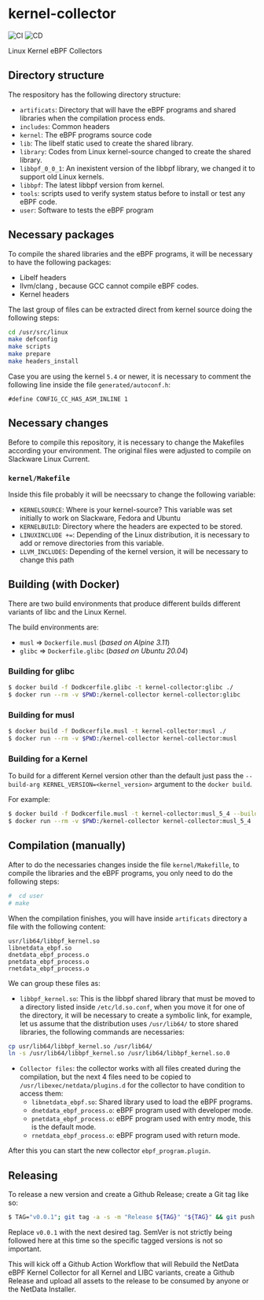 # kernel-collector

![CI](https://github.com/netdata/kernel-collector/workflows/CI/badge.svg)
![CD](https://github.com/netdata/kernel-collector/workflows/CD/badge.svg)

Linux Kernel eBPF Collectors

## Directory structure

The respository has the following directory structure:

-   `artificats`: Directory that will have the eBPF programs and shared libraries when the compilation process ends.
-   `includes`: Common headers
-   `kernel`: The eBPF programs source code
-   `lib`: The libelf static used to create the shared library.
-   `library`: Codes from Linux kernel-source changed to create the shared library.
-   `libbpf_0_0_1`: An inexistent version of the libbpf library, we changed it to support old Linux kernels.
-   `libbpf`: The latest libbpf version from kernel.
-   `tools`: scripts used to verify system status before to install or test any eBPF code.
-   `user`: Software to tests the eBPF program

## Necessary packages

To compile the shared libraries and the eBPF programs, it will be necessary to have the following packages:

-   Libelf headers
-   llvm/clang , because GCC cannot compile eBPF codes.
-   Kernel headers

The last group of files can be extracted direct from kernel source doing the following steps:

```bash
cd /usr/src/linux
make defconfig
make scripts
make prepare
make headers_install
```

Case you are using the kernel `5.4` or newer, it is necessary to comment the following line inside the file 
 `generated/autoconf.h`:

```
#define CONFIG_CC_HAS_ASM_INLINE 1
```

## Necessary changes

Before to compile this repository, it is necessary to change the Makefiles according your environment. The original
files were adjusted to compile on Slackware Linux Current. 


### `kernel/Makefile`

Inside this file probably it will be neecssary to change the following variable:

-   `KERNELSOURCE`: Where is your kernel-source? This variable was set initially to work on Slackware, Fedora and Ubuntu
-   `KERNELBUILD`: Directory where the headers are expected to be stored.
-   `LINUXINCLUDE +=`: Depending of the Linux distribution, it is necessary to add or remove directories from this variable.
-   `LLVM_INCLUDES`: Depending of the kernel version, it will be necessary to change this path


## Building (with Docker)

There are two build environments that produce different builds different
variants of libc and the Linux Kernel.

The build environments are:

- `musl`  => `Dockerfile.musl` (_based on Alpine 3.11_)
- `glibc` => `Dockerfile.glibc` (_based on Ubuntu 20.04_)

### Building for glibc

```sh
$ docker build -f Dodkcerfile.glibc -t kernel-collector:glibc ./
$ docker run --rm -v $PWD:/kernel-collector kernel-collector:glibc
```

### Building for musl

```sh
$ docker build -f Dodkcerfile.musl -t kernel-collector:musl ./
$ docker run --rm -v $PWD:/kernel-collector kernel-collector:musl
```

### Building for a Kernel

To build for a different Kernel version other than the default just pass the
`--build-arg KERNEL_VERSION=<kernel_version>` argument to the `docker build`.

For example:

```sh
$ docker build -f Dodkcerfile.musl -t kernel-collector:musl_5_4 --build--arg KERNEL_VERSION=5.4.18 ./
$ docker run --rm -v $PWD:/kernel-collector kernel-collector:musl_5_4
```

## Compilation (manually)

After to do the necessaries changes inside the file `kernel/Makefille`, to compile the libraries
 and the eBPF programs, you only need to do the following steps:

```bash
#  cd user
# make
``` 

When the compilation finishes, you will have inside `artificats` directory a file with the following
content:

```
usr/lib64/libbpf_kernel.so
libnetdata_ebpf.so
dnetdata_ebpf_process.o
pnetdata_ebpf_process.o
rnetdata_ebpf_process.o
```

We can group these files as:

-   `libbpf_kernel.so`: This is the libbpf shared library that must be moved to a directory listed inside 
 `/etc/ld.so.conf`, when you move it for one of the directory, it will be necessary to create a symbolic link, 
 for example, let us assume that the distribution uses `/usr/lib64/` to store shared libraries, the following 
commands are necessaries:

```bash
cp usr/lib64/libbpf_kernel.so /usr/lib64/
ln -s /usr/lib64/libbpf_kernel.so /usr/lib64/libbpf_kernel.so.0
```

-   `Collector files`: the collector works with all files created during the compilation, but the next 4 files
need to be copied to `/usr/libexec/netdata/plugins.d` for the collector to have condition to access them:
    -   `libnetdata_ebpf.so`: Shared library used to load the eBPF programs.
    -   `dnetdata_ebpf_process.o`: eBPF program used with developer mode.
    -   `pnetdata_ebpf_process.o`: eBPF program used with entry mode, this is the default mode.
    -   `rnetdata_ebpf_process.o`: eBPF program used with return mode.


After this you can start the new collector `ebpf_program.plugin`.

## Releasing

To release a new version and create a Github Release; create a Git tag like so:

```sh
$ TAG="v0.0.1"; git tag -a -s -m "Release ${TAG}" "${TAG}" && git push origin "${TAG}"
```

Replace `v0.0.1` with the next desired tag. SemVer is not strictly being followed
here at this time so the specific tagged versions is not so important.

This will kick off a Github Action Workflow that will Rebuild the NetData eBPF
Kernel Collector for all Kernel and LIBC variants, create a Github Release and
upload all assets to the release to be consumed by anyone or the NetData Installer.
